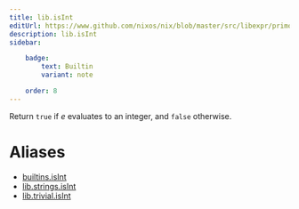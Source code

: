 ```yaml
---
title: lib.isInt
editUrl: https://www.github.com/nixos/nix/blob/master/src/libexpr/primops.cc
description: lib.isInt
sidebar:

    badge:
        text: Builtin
        variant: note

    order: 8
---
```


Return `true` if *e* evaluates to an integer, and `false` otherwise.


# Aliases

- [builtins.isInt](/reference/builtinsisInt)
- [lib.strings.isInt](/reference/libstrings.isInt)
- [lib.trivial.isInt](/reference/libtrivial.isInt)



